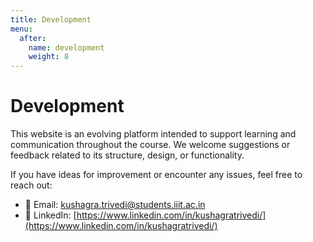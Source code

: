 ```yaml
---
title: Development
menu:
  after:
    name: development
    weight: 8
---
```


# Development

This website is an evolving platform intended to support learning and communication throughout the course. We welcome suggestions or feedback related to its structure, design, or functionality.

If you have ideas for improvement or encounter any issues, feel free to reach out:

- 📧 Email: [kushagra.trivedi@students.iiit.ac.in](mailto:kushagra.trivedi@students.iiit.ac.in)  
- 💼 LinkedIn: [https://www.linkedin.com/in/kushagratrivedi/](https://www.linkedin.com/in/kushagratrivedi/)
